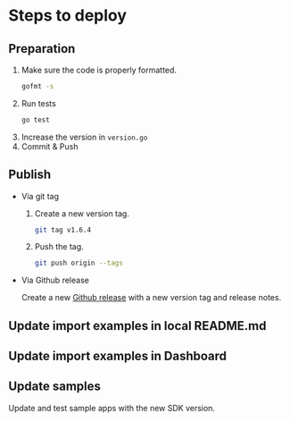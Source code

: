 # Steps to deploy
## Preparation
1. Make sure the code is properly formatted.
   ```bash
   gofmt -s
   ```
2. Run tests
   ```bash
   go test
   ```
3. Increase the version in `version.go`
4. Commit & Push
## Publish
- Via git tag
    1. Create a new version tag.
       ```bash
       git tag v1.6.4
       ```

    2. Push the tag.
       ```bash
       git push origin --tags
       ```
- Via Github release 

  Create a new [Github release](https://github.com/configcat/go-sdk/releases) with a new version tag and release notes.

## Update import examples in local README.md

## Update import examples in Dashboard

## Update samples
Update and test sample apps with the new SDK version.